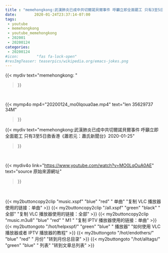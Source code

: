 ```yaml
---
title : "memehongkong:武漢肺炎已成中共切爾諾貝爾事件 呼籲立即全面罷工 只有3至5日救香港《蕭若元：蕭氏新聞台》2020-01-25"
date:        2020-01-24T23:37:14-07:00
tags:
 - youtube
 - memehongkong
 - youtube_memehongkong
 - 202001
 - 20200124
categories:
 - 20200124
#icon:        "fas fa-lock-open"
#resImgTeaser: teaserpics/wikipedia.org/emacs-jokes.png
---
```


{{< mydiv text="memehongkong: "
>}}
<br>


{{< mymp4o mp4="20200124_mo0lqoua0ae.mp4"
text="len 35629737    34M"
>}}


{{< mydiv text="memehongkong:武漢肺炎已成中共切爾諾貝爾事件 呼籲立即全面罷工 只有3至5日救香港《蕭若元：蕭氏新聞台》2020-01-25"
>}}
<br>

{{< mydiv4o link="https://www.youtube.com/watch?v=MO0LqOuA0AE"
text="source 原始來源網址"
>}}


<br>




{{< my2buttoncopy2clip "music.xspf"        "blue"   "red"    " 单曲"  "复制 VLC 播放器使用的链接：单曲" >}} {{< my2buttoncopy2clip "/all.xspf"         "green"  "black"  " 全部"  "复制 VLC 播放器使用的链接：全部" >}} {{< my2buttoncopy2clip "music.m3u8"        "blue"   "red"    " M1 "    "复制 IPTV 播放器使用的链接：单曲" >}} {{< my2buttongoto      "/hot/helpxspf/"    "green"  "blue"   " 播放器" "如何使用 VLC 播放器或者 IPTV 播放器的教程" >}} {{< my2buttongoto      "/hot/endothers/"   "blue"   "red"    " 月份"   "转到月份总目录" >}} {{< my2buttongoto      "/hot/alltags/"     "green"  "blue"   " 列表"   "转到文章总列表" >}} 
